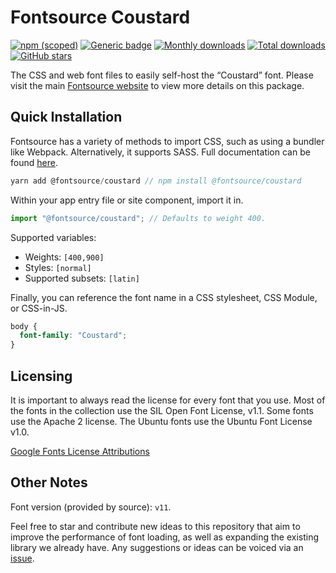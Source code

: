 # Fontsource Coustard

[![npm (scoped)](https://img.shields.io/npm/v/@fontsource/coustard?color=brightgreen)](https://www.npmjs.com/package/@fontsource/coustard) [![Generic badge](https://img.shields.io/badge/fontsource-passing-brightgreen)](https://github.com/fontsource/fontsource) [![Monthly downloads](https://badgen.net/npm/dm/@fontsource/coustard)](https://github.com/fontsource/fontsource) [![Total downloads](https://badgen.net/npm/dt/@fontsource/coustard)](https://github.com/fontsource/fontsource) [![GitHub stars](https://img.shields.io/github/stars/fontsource/fontsource.svg?style=social&label=Star)](https://github.com/fontsource/fontsource/stargazers)

The CSS and web font files to easily self-host the “Coustard” font. Please visit the main [Fontsource website](https://fontsource.org/fonts/coustard) to view more details on this package.

## Quick Installation

Fontsource has a variety of methods to import CSS, such as using a bundler like Webpack. Alternatively, it supports SASS. Full documentation can be found [here](https://fontsource.org/docs/introduction).

```javascript
yarn add @fontsource/coustard // npm install @fontsource/coustard
```

Within your app entry file or site component, import it in.

```javascript
import "@fontsource/coustard"; // Defaults to weight 400.
```

Supported variables:

- Weights: `[400,900]`
- Styles: `[normal]`
- Supported subsets: `[latin]`

Finally, you can reference the font name in a CSS stylesheet, CSS Module, or CSS-in-JS.

```css
body {
  font-family: "Coustard";
}
```

## Licensing

It is important to always read the license for every font that you use.
Most of the fonts in the collection use the SIL Open Font License, v1.1. Some fonts use the Apache 2 license. The Ubuntu fonts use the Ubuntu Font License v1.0.

[Google Fonts License Attributions](https://fonts.google.com/attribution)

## Other Notes

Font version (provided by source): `v11`.

Feel free to star and contribute new ideas to this repository that aim to improve the performance of font loading, as well as expanding the existing library we already have. Any suggestions or ideas can be voiced via an [issue](https://github.com/fontsource/fontsource/issues).
